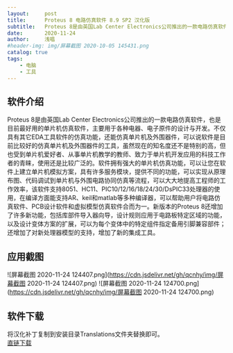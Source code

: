 ```yaml
---
layout:     post
title:      Proteus 8 电路仿真软件 8.9 SP2 汉化版
subtitle:   Proteus 8是由英国Lab Center Electronics公司推出的一款电路仿真软件，也是目前最好用的单片机仿真软件，主要用于各种电器、电子原件的设计与开发。
date:       2020-11-24
author:     浅唱
#header-img: img/屏幕截图 2020-10-05 145431.png
catalog: true
tags:
    - 电脑
    - 工具
---
```



## 软件介绍
Proteus 8是由英国Lab Center Electronics公司推出的一款电路仿真软件，也是目前最好用的单片机仿真软件，主要用于各种电器、电子原件的设计与开发。不仅具有其它EDA工具软件的仿真功能，还能仿真单片机及外围器件，可以说软件是目前比较好的仿真单片机及外围器件的工具，虽然现在的知名度还不是特别的高，但也受到单片机爱好者、从事单片机教学的教师、致力于单片机开发应用的科技工作者的青睐，使用还是比较广泛的。软件拥有强大的单片机仿真功能，可以让您在软件上建立单片机模拟方案，具有许多服务模块，提供不同的功能，可以实现从原理布图、代码调试到单片机与外围电路协同仿真等流程，可以大大地提高工程师的工作效率，该软件支持8051、HC11、PIC10/12/16/18/24/30/DsPIC33处理器的使用，在编译方面能支持AR、keil和matlab等多种编译器，可以帮助用户将电路仿真软件、PCB设计软件和虚拟模型仿真软件合而为一。新版本的Proteus 8还增加了许多新功能，包括库部件导入器向导，设计规则应用于电路板特定区域的功能，以及设计变体方案的扩展，可以为每个变体中的特定组件指定备用引脚兼容部件；还增加了对新处理器模型的支持，增加了新的集成工具。

## 应用截图
![屏幕截图 2020-11-24 124407.png](https://cdn.jsdelivr.net/gh/qcnhy/img/屏幕截图 2020-11-24 124407.png)
![屏幕截图 2020-11-24 124700.png](https://cdn.jsdelivr.net/gh/qcnhy/img/屏幕截图 2020-11-24 124700.png)

## 软件下载
将汉化补丁复制到安装目录Translations文件夹替换即可。  
[直链下载](http://cdn.weidown.com/202001/Proteus8_8.9_HA.7z)